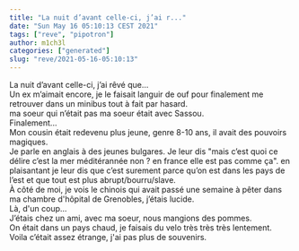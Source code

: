 ```yaml
---
title: "La nuit d’avant celle-ci, j’ai r..."
date: "Sun May 16 05:10:13 CEST 2021"
tags: ["reve", "pipotron"]
author: m1ch3l
categories: ["generated"]
slug: "reve/2021-05-16-05:10:13"
---
```


La nuit d’avant celle-ci, j’ai rêvé que...<br>
Un ex m’aimait encore, je le faisait languir de ouf pour finalement me retrouver dans un minibus tout à fait par hasard.<br>
ma soeur qui n’était pas ma soeur était avec Sassou.<br>
Finalement...<br>
Mon cousin était redevenu plus jeune, genre 8-10 ans, il avait des pouvoirs magiques.<br>
Je parle en anglais à des jeunes bulgares. Je leur dis "mais c’est quoi ce délire c’est la mer méditérannée non ? en france elle est pas comme ça". en plaisantant je leur dis que c’est surement parce qu’on est dans les pays de l’est et que tout est plus abrupt/bourru/slave.<br>
À côté de moi, je vois le chinois qui avait passé une semaine à pêter dans ma chambre d'hôpital de Grenobles, j’étais lucide.<br>
Là, d'un coup...<br>
J’étais chez un ami, avec ma soeur, nous mangions des pommes.<br>
On était dans un pays chaud, je faisais du velo très très très lentement.<br>
Voila c’était assez étrange, j'ai pas plus de souvenirs.<br>
